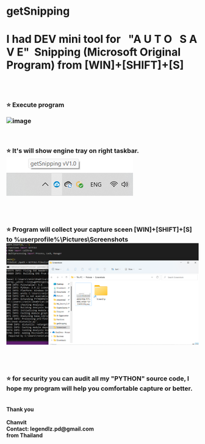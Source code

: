 # getSnipping
<H1>I had DEV mini tool for  &nbsp; "A U T O &nbsp; S A V E"  &nbsp;Snipping (Microsoft Original Program) from [WIN]+[SHIFT]+[S]</H1>

<br><br>

<h3>
⭐ Execute program

![image](https://user-images.githubusercontent.com/52792215/185800058-ed47a420-c870-48db-b038-b603e5753da5.png)

<br><br>
⭐ It's will show engine tray on right taskbar.<br>
![alt text](https://github.com/Myl2onin/getSnipping/blob/main/tray.png)

<br><br>

⭐ Program will collect your capture sceen [WIN]+[SHIFT]+[S] to %userprofile%\Pictures\Screenshots
![alt text](https://github.com/Myl2onin/getSnipping/blob/main/Autosave.png)

<br><br>

⭐ for security you can audit all my "PYTHON" source code, I hope my program will help you comfortable capture or better.<br><br>
</h3>
<b>
Thank you<br><br>
Chanvit <br>
Contact: legendlz.pd@gmail.com<br>
from Thailand
</b>

